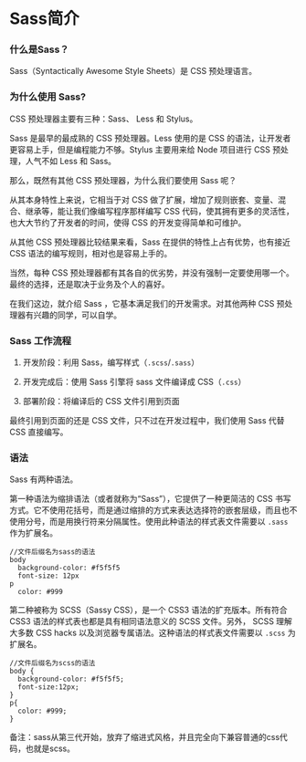 # Sass简介

### 什么是Sass？

Sass（Syntactically Awesome Style Sheets）是 CSS 预处理语言。

### 为什么使用 Sass?

CSS 预处理器主要有三种：Sass、 Less 和 Stylus。

Sass 是最早的最成熟的 CSS 预处理器。Less 使用的是 CSS 的语法，让开发者更容易上手，但是编程能力不够。Stylus 主要用来给 Node 项目进行 CSS 预处理，人气不如 Less 和 Sass。

那么，既然有其他 CSS 预处理器，为什么我们要使用 Sass 呢？

从其本身特性上来说，它相当于对 CSS 做了扩展，增加了规则嵌套、变量、混合、继承等，能让我们像编写程序那样编写 CSS 代码，使其拥有更多的灵活性，也大大节约了开发者的时间，使得 CSS 的开发变得简单和可维护。

从其他 CSS 预处理器比较结果来看，Sass 在提供的特性上占有优势，也有接近 CSS 语法的编写规则，相对也是容易上手的。

当然，每种 CSS 预处理器都有其各自的优劣势，并没有强制一定要使用哪一个。最终的选择，还是取决于业务及个人的喜好。

在我们这边，就介绍 Sass ，它基本满足我们的开发需求。对其他两种 CSS 预处理器有兴趣的同学，可以自学。

### Sass 工作流程

1. 开发阶段：利用 Sass，编写样式（`.scss`\/`.sass`）

2. 开发完成后：使用 Sass 引擎将 sass 文件编译成 CSS（`.css`）

3. 部署阶段：将编译后的 CSS 文件引用到页面


最终引用到页面的还是 CSS 文件，只不过在开发过程中，我们使用 Sass 代替 CSS 直接编写。

### 语法

Sass 有两种语法。

第一种语法为缩排语法（或者就称为“Sass”），它提供了一种更简洁的 CSS 书写方式。它不使用花括号，而是通过缩排的方式来表达选择符的嵌套层级，而且也不使用分号，而是用换行符来分隔属性。使用此种语法的样式表文件需要以 `.sass` 作为扩展名。

```
//文件后缀名为sass的语法
body
  background-color: #f5f5f5
  font-size: 12px
p
  color: #999
```

第二种被称为 SCSS（Sassy CSS），是一个 CSS3 语法的扩充版本。所有符合 CSS3 语法的样式表也都是具有相同语法意义的 SCSS 文件。另外， SCSS 理解大多数 CSS hacks 以及浏览器专属语法。这种语法的样式表文件需要以 `.scss` 为扩展名。

```
//文件后缀名为scss的语法  
body {
  background-color: #f5f5f5;
  font-size:12px;
}
p{
  color: #999;
}
```

备注：sass从第三代开始，放弃了缩进式风格，并且完全向下兼容普通的css代码，也就是scss。

